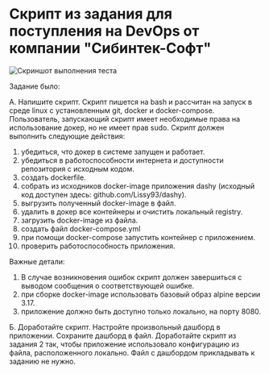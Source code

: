 # Скрипт из задания для поступления на DevOps от компании "Сибинтек-Софт"

![Скриншот выполнения теста](sib-test.png)

Задание было:

А. Напишите скрипт.
Скрипт пишется на bash и рассчитан на запуск в среде linux с установленным git, docker и docker-compose.
Пользователь, запускающий скрипт имеет необходимые права на использование докер, но не имеет прав sudo.
Скрипт должен выполнить следующие действия:
1. убедиться, что докер в системе запущен и работает.
2. убедиться в работоспособности интернета и доступности репозитория с исходным кодом.
3. создать dockerfile.
4. собрать из исходников docker-image приложения dashy (исходный код доступен здесь: github.com/Lissy93/dashy).
5. выгрузить полученный docker-image в файл.
6. удалить в докер все контейнеры и очистить локальный registry.
7. загрузить docker-image из файла.
8. создать файл docker-compose.yml
9. при помощи docker-compose запустить контейнер с приложением.
10. проверить работоспособность приложения.

Важные детали:
1. В случае возникновения ошибок скрипт должен завершиться с выводом сообщения о соответствующей ошибке. 
2. при сборке docker-image использовать базовый образ alpine версии 3.17.
3. приложение должно быть доступно только локально, на порту 8080.

Б. Доработайте скрипт.
Настройте произвольный дашборд в приложении. Сохраните дашборд в файл.
Доработайте скрипт из задания 2 так, чтобы приложение использовало конфигурацию из файла, расположенного локально.
Файл с дашбордом прикладывать к заданию не нужно.
